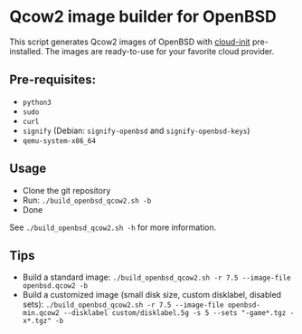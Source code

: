 # Qcow2 image builder for OpenBSD

This script generates Qcow2 images of OpenBSD with [cloud-init](https://cloud-init.io/) pre-installed.
The images are ready-to-use for your favorite cloud provider.

## Pre-requisites:

* `python3`
* `sudo`
* `curl`
* `signify` (Debian: `signify-openbsd` and `signify-openbsd-keys`)
* `qemu-system-x86_64`

## Usage

* Clone the git repository
* Run: `./build_openbsd_qcow2.sh -b`
* Done

See `./build_openbsd_qcow2.sh -h` for more information.

## Tips

* Build a standard image: `./build_openbsd_qcow2.sh -r 7.5 --image-file openbsd.qcow2 -b`
* Build a customized image (small disk size, custom disklabel, disabled sets): `./build_openbsd_qcow2.sh -r 7.5 --image-file openbsd-min.qcow2 --disklabel custom/disklabel.5g -s 5 --sets "-game*.tgz -x*.tgz" -b`
